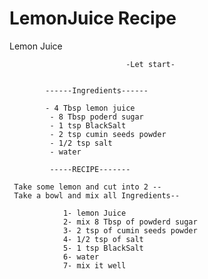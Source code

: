 # LemonJuice Recipe

Lemon Juice

                              -Let start-


            ------Ingredients------
            
            - 4 Tbsp lemon juice
             - 8 Tbsp poderd sugar
             - 1 tsp BlackSalt
             - 2 tsp cumin seeds powder
             - 1/2 tsp salt
             - water

             -----RECIPE-------

     Take some lemon and cut into 2 -- 
     Take a bowl and mix all Ingredients--

                1- lemon Juice
                2- mix 8 Tbsp of powderd sugar
                3- 2 tsp of cumin seeds powder
                4- 1/2 tsp of salt
                5- 1 tsp BlackSalt
                6- water
                7- mix it well             